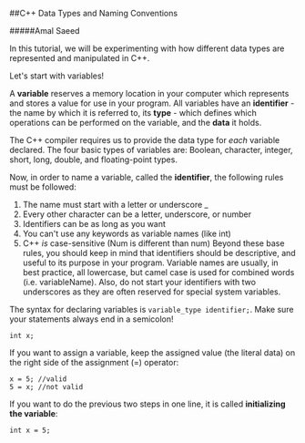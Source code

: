 ##C++ Data Types and Naming Conventions

#####Amal Saeed


In this tutorial, we will be experimenting with how different data types are represented and manipulated in C++.


Let's start with variables!

A **variable** reserves a memory location in your computer which represents and stores a value for use in your program. All variables have an **identifier** - the name by which it is referred to, its **type** - which defines which operations can be performed on the variable, and the **data** it holds.

The C++ compiler requires us to provide the data type for *each* variable declared. The four basic types of variables are: Boolean, character, integer, short, long, double, and floating-point types.

Now, in order to name a variable, called the **identifier**, the following rules must be followed:
1. The name must start with a letter or underscore _
2. Every other character can be a letter, underscore, or number
3. Identifiers can be as long as you want
4. You can't use any keywords as variable names (like int)
5. C++ *is* case-sensitive (Num is different than num)
  Beyond these base rules, you should keep in mind that identifiers should be descriptive, and useful to its purpose in your program. Variable names are usually, in best practice, all lowercase, but camel case is used for combined words (i.e. variableName). Also, do not start your identifiers with two underscores as they are often reserved for special system variables.

The syntax for declaring variables is `variable_type identifier;`. Make sure your statements always end in a semicolon!
```
int x;
```
If you want to assign a variable, keep the assigned value (the literal data) on the right side of the assignment (=) operator:
```
x = 5; //valid
5 = x; //not valid
```
If you want to do the previous two steps in one line, it is called **initializing the variable**:
```
int x = 5;
```


